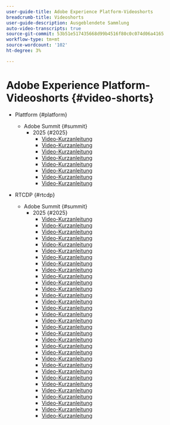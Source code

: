 ```yaml
---
user-guide-title: Adobe Experience Platform-Videoshorts
breadcrumb-title: Videoshorts
user-guide-description: Ausgeblendete Sammlung
auto-video-transcripts: true
source-git-commit: 53b51e517435668d99b4516f80c0c074d06a4165
workflow-type: tm+mt
source-wordcount: '102'
ht-degree: 3%

---
```



# Adobe Experience Platform-Videoshorts {#video-shorts}

+ Plattform {#platform}
   + Adobe Summit {#summit}
      + 2025 {#2025}
         + [Video-Kurzanleitung](platform/summit/2025/adobe-experience-platform-building-connected-customer-journeys.md)
         + [Video-Kurzanleitung](platform/summit/2025/adobe-s-internal-use-of-aep-driving-experience-led-growth.md)
         + [Video-Kurzanleitung](platform/summit/2025/architecting-adobe-experience-platform-for-scalability.md)
         + [Video-Kurzanleitung](platform/summit/2025/key-takeaways-for-deploying-aep-at-scale.md)
         + [Video-Kurzanleitung](platform/summit/2025/managing-data-governance-and-access-in-aep.md)
         + [Video-Kurzanleitung](platform/summit/2025/optimizing-aep-with-sandbox-tooling.md)
         + [Video-Kurzanleitung](platform/summit/2025/run-and-operate-strategies-for-aep-at-scale.md)
         + [Video-Kurzanleitung](platform/summit/2025/single-vs-multi-sandbox-approach-in-aep.md)

+ RTCDP {#rtcdp}
   + Adobe Summit {#summit}
      + 2025 {#2025}
         + [Video-Kurzanleitung](rtcdp/summit/2025/accelerating-your-audience-strategy-with-real-time-cdp.md)
         + [Video-Kurzanleitung](rtcdp/summit/2025/adobe-s-approach-to-audience-strategy-and-activation.md)
         + [Video-Kurzanleitung](rtcdp/summit/2025/adobe-s-approach-to-member-onboarding-and-retention.md)
         + [Video-Kurzanleitung](rtcdp/summit/2025/adobe-s-internal-use-of-aep-driving-retention-with-data-driven-journeys.md)
         + [Video-Kurzanleitung](rtcdp/summit/2025/adobe-s-internal-use-of-unified-profiles-for-creative-cloud.md)
         + [Video-Kurzanleitung](rtcdp/summit/2025/ai-assistant-boosting-productivity-in-audience-management.md)
         + [Video-Kurzanleitung](rtcdp/summit/2025/ai-assistant-for-audiences-optimizing-audience-strategies.md)
         + [Video-Kurzanleitung](rtcdp/summit/2025/audience-agent-proactive-audience-health-monitoring.md)
         + [Video-Kurzanleitung](rtcdp/summit/2025/audience-portal-centralizing-and-managing-audiences.md)
         + [Video-Kurzanleitung](rtcdp/summit/2025/audience-portal-centralizing-data-for-better-marketing-decisions.md)
         + [Video-Kurzanleitung](rtcdp/summit/2025/best-practices-for-data-modeling-in-adobe-experience-platform.md)
         + [Video-Kurzanleitung](rtcdp/summit/2025/best-practices-for-schema-design-in-adobe-experience-platform.md)
         + [Video-Kurzanleitung](rtcdp/summit/2025/creating-targeted-audiences-with-ai-assistant.md)
         + [Video-Kurzanleitung](rtcdp/summit/2025/customer-centric-approach-vs-campaign-centric-approach.md)
         + [Video-Kurzanleitung](rtcdp/summit/2025/defining-customer-experience-use-cases.md)
         + [Video-Kurzanleitung](rtcdp/summit/2025/discover-activate-and-measure-with-real-time-cdp-collaboration.md)
         + [Video-Kurzanleitung](rtcdp/summit/2025/end-to-end-use-case-activation-process.md)
         + [Video-Kurzanleitung](rtcdp/summit/2025/evolving-customer-experience-maturity.md)
         + [Video-Kurzanleitung](rtcdp/summit/2025/expanding-high-value-audiences-with-look-alike-models.md)
         + [Video-Kurzanleitung](rtcdp/summit/2025/federated-audience-composition-expanding-audience-reach.md)
         + [Video-Kurzanleitung](rtcdp/summit/2025/federated-audience-composition-expanding-your-reach.md)
         + [Video-Kurzanleitung](rtcdp/summit/2025/federated-audience-composition-unifying-data-for-real-time-marketing.md)
         + [Video-Kurzanleitung](rtcdp/summit/2025/how-ai-assistant-transforms-data-insights-in-real-time-cdp.md)
         + [Video-Kurzanleitung](rtcdp/summit/2025/how-ai-enhances-real-time-cdp-with-predictive-insights.md)
         + [Video-Kurzanleitung](rtcdp/summit/2025/how-real-time-cdp-collaboration-works.md)
         + [Video-Kurzanleitung](rtcdp/summit/2025/how-to-operate-and-communicate-effectively-in-tiger-teams.md)
         + [Video-Kurzanleitung](rtcdp/summit/2025/introducing-adobe-s-agent-orchestrator-for-intelligent-activation.md)
         + [Video-Kurzanleitung](rtcdp/summit/2025/introduction-to-real-time-cdp-collaboration.md)
         + [Video-Kurzanleitung](rtcdp/summit/2025/key-differentiators-of-real-time-cdp-collaboration.md)
         + [Video-Kurzanleitung](rtcdp/summit/2025/run-and-operate-strategies-for-scaling-adobe-experience-platform.md)
         + [Video-Kurzanleitung](rtcdp/summit/2025/the-power-of-ai-in-real-time-cdp-for-audience-optimization.md)
         + [Video-Kurzanleitung](rtcdp/summit/2025/three-phased-approach-to-audience-driven-marketing.md)

